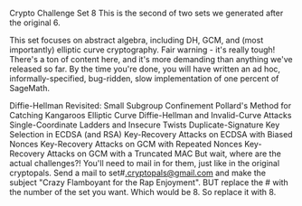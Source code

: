Crypto Challenge Set 8
This is the second of two sets we generated after the original 6.

This set focuses on abstract algebra, including DH, GCM, and (most importantly) elliptic curve cryptography. Fair warning - it's really tough! There's a ton of content here, and it's more demanding than anything we've released so far. By the time you're done, you will have written an ad hoc, informally-specified, bug-ridden, slow implementation of one percent of SageMath.

Diffie-Hellman Revisited: Small Subgroup Confinement
Pollard's Method for Catching Kangaroos
Elliptic Curve Diffie-Hellman and Invalid-Curve Attacks
Single-Coordinate Ladders and Insecure Twists
Duplicate-Signature Key Selection in ECDSA (and RSA)
Key-Recovery Attacks on ECDSA with Biased Nonces
Key-Recovery Attacks on GCM with Repeated Nonces
Key-Recovery Attacks on GCM with a Truncated MAC
But wait, where are the actual challenges?! You'll need to mail in for them, just like in the original cryptopals. Send a mail to set#.cryptopals@gmail.com and make the subject "Crazy Flamboyant for the Rap Enjoyment". BUT replace the # with the number of the set you want. Which would be 8. So replace it with 8.
